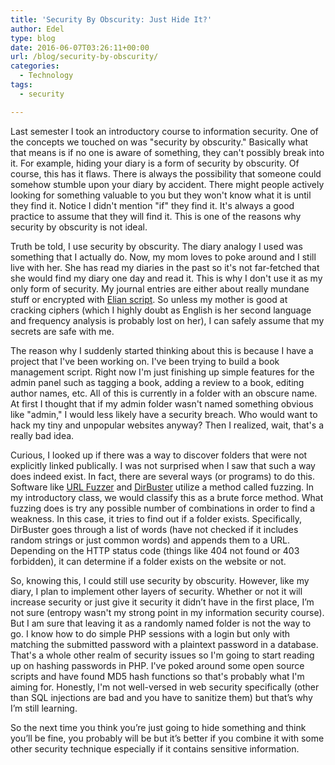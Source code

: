 ```yaml
---
title: 'Security By Obscurity: Just Hide It?'
author: Edel
type: blog
date: 2016-06-07T03:26:11+00:00
url: /blog/security-by-obscurity/
categories:
  - Technology
tags:
  - security

---
```

Last semester I took an introductory course to information security. One of the concepts we touched on was "security by obscurity." Basically what that means is if no one is aware of something, they can't possibly break into it. For example, hiding your diary is a form of security by obscurity. Of course, this has it flaws. There is always the possibility that someone could somehow stumble upon your diary by accident. There might people actively looking for something valuable to you but they won't know what it is until they find it. Notice I didn't mention "if" they find it. It's always a good practice to assume that they will find it. This is one of the reasons why security by obscurity is not ideal.

Truth be told, I use security by obscurity. The diary analogy I used was something that I actually do. Now, my mom loves to poke around and I still live with her. She has read my diaries in the past so it's not far-fetched that she would find my diary one day and read it. This is why I don't use it as my only form of security. My journal entries are either about really mundane stuff or encrypted with [Elian script][1]. So unless my mother is good at cracking ciphers (which I highly doubt as English is her second language and frequency analysis is probably lost on her), I can safely assume that my secrets are safe with me.

The reason why I suddenly started thinking about this is because I have a project that I've been working on. I've been trying to build a book management script. Right now I'm just finishing up simple features for the admin panel such as tagging a book, adding a review to a book, editing author names, etc. All of this is currently in a folder with an obscure name. At first I thought that if my admin folder wasn't named something obvious like "admin," I would less likely have a security breach. Who would want to hack my tiny and unpopular websites anyway? Then I realized, wait, that's a really bad idea.

Curious, I looked up if there was a way to discover folders that were not explicitly linked publically. I was not surprised when I saw that such a way does indeed exist. In fact, there are several ways (or programs) to do this. Software like [URL Fuzzer][2] and [DirBuster][3] utilize a method called fuzzing. In my introductory class, we would classify this as a brute force method. What fuzzing does is try any possible number of combinations in order to find a weakness. In this case, it tries to find out if a folder exists. Specifically, DirBuster goes through a list of words (have not checked if it includes random strings or just common words) and appends them to a URL. Depending on the HTTP status code (things like 404 not found or 403 forbidden), it can determine if a folder exists on the website or not.

So, knowing this, I could still use security by obscurity. However, like my diary, I plan to implement other layers of security. Whether or not it will increase security or just give it security it didn’t have in the first place, I’m not sure (entropy wasn't my strong point in my information security course). But I am sure that leaving it as a randomly named folder is not the way to go. I know how to do simple PHP sessions with a login but only with matching the submitted password with a plaintext password in a database. That's a whole other realm of security issues so I'm going to start reading up on hashing passwords in PHP. I've poked around some open source scripts and have found MD5 hash functions so that's probably what I'm aiming for. Honestly, I'm not well-versed in web security specifically (other than SQL injections are bad and you have to sanitize them) but that’s why I’m still learning.

So the next time you think you’re just going to hide something and think you’ll be fine, you probably will be but it’s better if you combine it with some other security technique especially if it contains sensitive information.




 [1]: http://www.ccelian.com/concepca.html
 [2]: https://pentest-tools.com/website-vulnerability-scanning/discover-hidden-directories-and-files
 [3]: http://git.kali.org/gitweb/?p=packages/dirbuster.git;a=summary